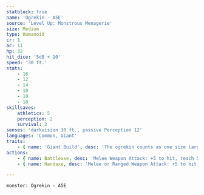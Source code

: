 ```yaml
---
statblock: true
name: 'Ogrekin - A5E'
source: 'Level Up: Monstrous Menagerie'
size: Medium
type: Humanoid
cr: 1
ac: 11
hp: 32
hit_dice: '5d8 + 10'
speed: '30 ft.'
stats:
    - 16
    - 12
    - 14
    - 10
    - 10
    - 10
skillsaves:
    athletics: 5
    perception: 2
    survival: 2
senses: 'darkvision 30 ft., passive Perception 12'
languages: 'Common, Giant'
traits:
    - { name: 'Giant Build', desc: 'The ogrekin counts as one size larger when determining carrying capacity and the weight it can push, drag, or lift. Its melee and thrown weapons deal an extra die of damage on a hit (included below).' }
actions:
    - { name: Battleaxe, desc: 'Melee Weapon Attack: +5 to hit, reach 5 ft., one target. Hit: 12 (2d8 + 3) slashing damage.' }
    - { name: Handaxe, desc: 'Melee or Ranged Weapon Attack: +5 to hit, reach 5 ft. or range 20/60 ft., one target. Hit: 10 (2d6 + 3) slashing damage.' }

---
```

```statblock
monster: Ogrekin - A5E
```
